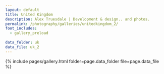 ```yaml
---
layout: default
title: United Kingdom
description: Alex Truesdale | Development & design.. and photos.
permalink: /photography/galleries/unitedkingdom_2/
foot_includes:
  - gallery_preload
  
data_folder: uk
data_file: uk_2
---
```

{% include pages/gallery.html folder=page.data_folder file=page.data_file %}
